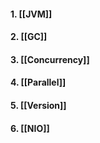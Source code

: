 #### 1. [[JVM]]
#### 2. [[GC]]
#### 3. [[Concurrency]]
#### 4. [[Parallel]]
#### 5. [[Version]]
#### 6. [[NIO]]


